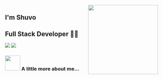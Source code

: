<img align='right' src="https://media.giphy.com/media/M9gbBd9nbDrOTu1Mqx/giphy.gif" width="230">

## I'm Shuvo 
## Full Stack Developer 👨‍💻

[![](https://img.shields.io/badge/LinkedIn-shuvo-blue)](https://www.linkedin.com/in/md-emran-hossain-undefined-a516a028a/)
[![](https://img.shields.io/badge/Gmail-shuvoorba2-red)](shuvoorba28@gmail.com)


### <img src="https://media.giphy.com/media/VgCDAzcKvsR6OM0uWg/giphy.gif" width="50"> A little more about me...  



